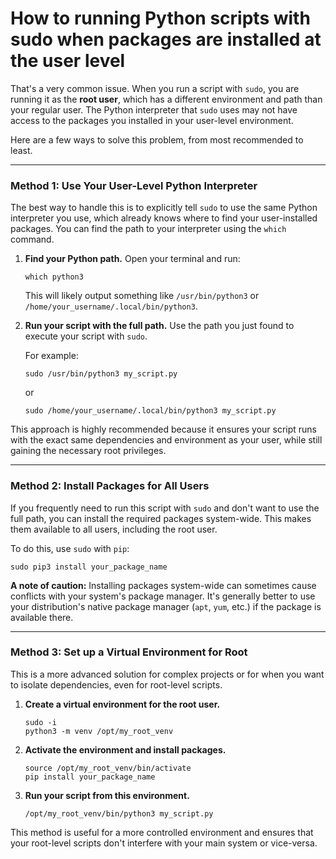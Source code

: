 # How to running Python scripts with sudo when packages are installed at the user level

That's a very common issue. When you run a script with `sudo`, you are running it as the **root user**, which has a different environment and path than your regular user. The Python interpreter that `sudo` uses may not have access to the packages you installed in your user-level environment.

Here are a few ways to solve this problem, from most recommended to least.

-----

### **Method 1: Use Your User-Level Python Interpreter**

The best way to handle this is to explicitly tell `sudo` to use the same Python interpreter you use, which already knows where to find your user-installed packages. You can find the path to your interpreter using the `which` command.

1.  **Find your Python path.** Open your terminal and run:

    ```
    which python3
    ```

    This will likely output something like `/usr/bin/python3` or `/home/your_username/.local/bin/python3`.

2.  **Run your script with the full path.** Use the path you just found to execute your script with `sudo`.

    For example:

    ```
    sudo /usr/bin/python3 my_script.py
    ```

    or

    ```
    sudo /home/your_username/.local/bin/python3 my_script.py
    ```

This approach is highly recommended because it ensures your script runs with the exact same dependencies and environment as your user, while still gaining the necessary root privileges.

-----

### **Method 2: Install Packages for All Users**

If you frequently need to run this script with `sudo` and don't want to use the full path, you can install the required packages system-wide. This makes them available to all users, including the root user.

To do this, use `sudo` with `pip`:

```
sudo pip3 install your_package_name
```

**A note of caution:** Installing packages system-wide can sometimes cause conflicts with your system's package manager. It's generally better to use your distribution's native package manager (`apt`, `yum`, etc.) if the package is available there.

-----

### **Method 3: Set up a Virtual Environment for Root**

This is a more advanced solution for complex projects or for when you want to isolate dependencies, even for root-level scripts.

1.  **Create a virtual environment for the root user.**
    ```
    sudo -i
    python3 -m venv /opt/my_root_venv
    ```
2.  **Activate the environment and install packages.**
    ```
    source /opt/my_root_venv/bin/activate
    pip install your_package_name
    ```
3.  **Run your script from this environment.**
    ```
    /opt/my_root_venv/bin/python3 my_script.py
    ```

This method is useful for a more controlled environment and ensures that your root-level scripts don't interfere with your main system or vice-versa.
